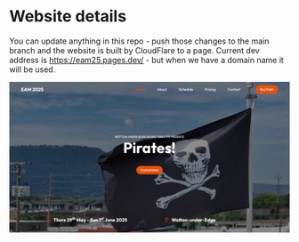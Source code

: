 # Website details

You can update anything in this repo - push those changes to the main branch and the website is built by CloudFlare to a page. Current dev address is https://eam25.pages.dev/ - but when we have a domain name it will be used.


![A screenshot of the webpage](website.png)
